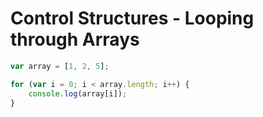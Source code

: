 # Control Structures - Looping through Arrays
```javascript
var array = [1, 2, 5];

for (var i = 0; i < array.length; i++) {
    console.log(array[i]);
}
```